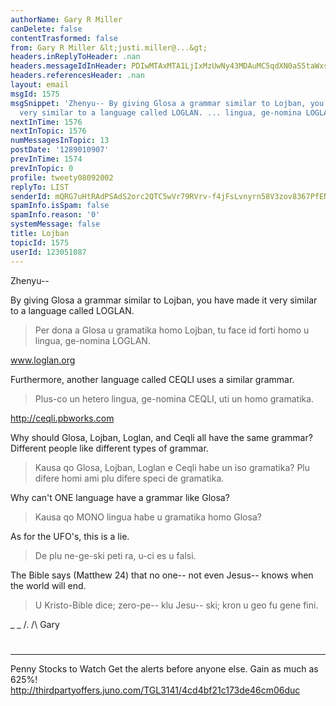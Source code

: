 ```yaml
---
authorName: Gary R Miller
canDelete: false
contentTrasformed: false
from: Gary R Miller &lt;justi.miller@...&gt;
headers.inReplyToHeader: .nan
headers.messageIdInHeader: PDIwMTAxMTA1LjIxMzUwNy43MDAuMC5qdXN0aS5taWxsZXJAanVuby5jb20+
headers.referencesHeader: .nan
layout: email
msgId: 1575
msgSnippet: 'Zhenyu-- By giving Glosa a grammar similar to Lojban, you have made it
  very similar to a language called LOGLAN. ... lingua, ge-nomina LOGLAN. www.loglan.org '
nextInTime: 1576
nextInTopic: 1576
numMessagesInTopic: 13
postDate: '1289010907'
prevInTime: 1574
prevInTopic: 0
profile: tweety08092002
replyTo: LIST
senderId: mQRG7uHtRAdPSAdS2orc2QTC5wVr79RVrv-f4jFsLvnyrn58V3zov8367PfENQI5v21ppdKvyEWFoAUt-tWRM0_wlN85uvf02QyT1w
spamInfo.isSpam: false
spamInfo.reason: '0'
systemMessage: false
title: Lojban
topicId: 1575
userId: 123051087
---
```


Zhenyu--

By giving Glosa a grammar similar to Lojban, you have made it very
similar to a language called LOGLAN.
>Per dona a Glosa u gramatika homo Lojban, tu face id forti homo u
lingua, ge-nomina LOGLAN.

www.loglan.org

Furthermore, another language called CEQLI uses a similar grammar.
>Plus-co un hetero lingua, ge-nomina CEQLI, uti un homo gramatika.

http://ceqli.pbworks.com

Why should Glosa, Lojban, Loglan, and Ceqli all have the same grammar? 
Different people like different types of grammar.
>Kausa qo Glosa, Lojban, Loglan e Ceqli habe un iso gramatika?  Plu
difere homi ami plu difere speci de gramatika.

Why can't ONE language have a grammar like Glosa?
>Kausa qo MONO lingua habe u gramatika homo Glosa?

As for the UFO's, this is a lie.
>De plu ne-ge-ski peti ra, u-ci es u falsi.

The Bible says (Matthew 24) that no one-- not even Jesus-- knows when the
world will end.
>U Kristo-Bible dice; zero-pe-- klu Jesu-- ski; kron u geo fu gene fini.

_ _
/.
/\   Gary
#
____________________________________________________________
Penny Stocks to Watch
Get the alerts before anyone else. Gain as much as 625%!
http://thirdpartyoffers.juno.com/TGL3141/4cd4bf21c173de46cm06duc


